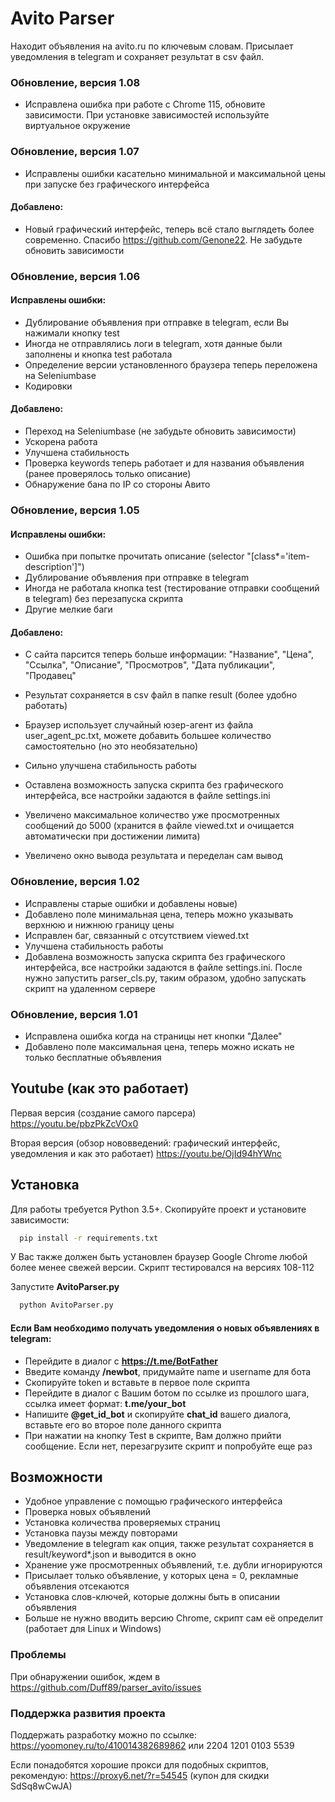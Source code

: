 # Avito Parser

Находит объявления на avito.ru по ключевым словам. Присылает уведомления в telegram и сохраняет результат в csv файл.

### Обновление, версия 1.08

- Исправлена ошибка при работе с Chrome 115, обновите зависимости. При установке зависимостей используйте виртуальное окружение

### Обновление, версия 1.07

- Исправлены  ошибки касательно минимальной и максимальной цены при запуске без графического интерфейса

#### Добавлено:
 - Новый графический интерфейс, теперь всё стало выглядеть более современно. Спасибо https://github.com/Genone22. Не забудьте обновить зависимости



### Обновление, версия 1.06

#### Исправлены  ошибки:

- Дублирование объявления при отправке в telegram, если Вы нажимали кнопку test 
- Иногда не отправлялись логи в telegram, хотя данные были заполнены и кнопка test работала
- Определение версии установленного браузера теперь переложена на Seleniumbase
- Кодировки

#### Добавлено:

- Переход на Seleniumbase (не забудьте обновить зависимости)
- Ускорена работа
- Улучшена стабильность
- Проверка keywords теперь работает и для названия объявления (ранее проверялось только описание)
- Обнаружение бана по IP со стороны Авито


### Обновление, версия 1.05
 
#### Исправлены  ошибки:

- Ошибка при попытке прочитать описание (selector "[class*='item-description']")
- Дублирование объявления при отправке в telegram
- Иногда не работала кнопка test (тестирование отправки сообщений в telegram) без перезапуска скрипта
- Другие мелкие баги
 #### Добавлено:

- С сайта парсится теперь больше информации:  "Название",
                    "Цена",
                    "Ссылка",
                    "Описание",
                    "Просмотров",
                    "Дата публикации",
                    "Продавец"

- Результат сохраняется в csv файл в папке result (более удобно работать)
- Браузер использует случайный юзер-агент из файла user_agent_pc.txt, можете добавить большее количество самостоятельно (но это необязательно)
- Сильно улучшена стабильность работы
- Оставлена возможность запуска скрипта без графического интерфейса, все настройки задаются в файле settings.ini
- Увеличено максимальное количество уже просмотренных сообщений до 5000 (хранится в файле viewed.txt и очищается автоматически при достижении лимита)
- Увеличено окно вывода результата и переделан сам вывод

### Обновление, версия 1.02

- Исправлены старые ошибки и добавлены новые)
- Добавлено поле минимальная цена, теперь можно указывать верхнюю и нижнюю границу цены
- Исправлен баг, связанный с отсутствием viewed.txt
- Улучшена стабильность работы
- Добавлена возможность запуска скрипта без графического интерфейса, все настройки задаются в файле settings.ini. После
  нужно запустить parser_cls.py, таким образом, удобно запускать скрипт на удаленном сервере

### Обновление, версия 1.01

- Исправлена ошибка когда на страницы нет кнопки "Далее"
- Добавлено поле максимальная цена, теперь можно искать не только бесплатные объявления

## Youtube (как это работает)

Первая версия (создание самого парсера) https://youtu.be/pbzPkZcVOx0

Вторая версия (обзор нововведений: графический интерфейс, уведомления и как это работает) https://youtu.be/OjId94hYWnc

## Установка

Для работы требуется Python 3.5+. Скопируйте проект и установите зависимости:

```bash
  pip install -r requirements.txt
```

У Вас также должен быть установлен браузер Google Chrome любой более менее свежей версии. Скрипт тестировался на версиях
108-112

Запустите **AvitoParser.py**

```bash
  python AvitoParser.py
```

#### Если Вам необходимо получать уведомления о новых объявлениях в telegram:

- Перейдите в диалог с **https://t.me/BotFather**
- Введите команду **/newbot**, придумайте name и username для бота
- Скопируйте token и вставьте в первое поле скрипта
- Перейдите в диалог с Вашим ботом по ссылке из прошлого шага, ссылка имеет формат: **t.me/your_bot**
- Напишите **@get_id_bot** и скопируйте **chat_id** вашего диалога, вставьте его во второе поле данного скрипта
- При нажатии на кнопку Test в скрипте, Вам должно прийти сообщение. Если нет, перезагрузите скрипт и попробуйте еще раз

## Возможности

- Удобное управление с помощью графического интерфейса
- Проверка новых объявлений
- Установка количества проверяемых страниц
- Установка паузы между повторами
- Уведомление в telegram как опция, также результат сохраняется в result/keyword*.json и выводится в окно
- Хранение уже просмотренных объявлений, т.е. дубли игнорируются
- Присылает только объявление, у которых цена = 0, рекламные объявления отсекаются
- Установка слов-ключей, которые должны быть в описании объявления
- Больше не нужно вводить версию Chrome, скрипт сам её определит (работает для Linux и Windows)

### Проблемы

При обнаружении ошибок, ждем в https://github.com/Duff89/parser_avito/issues


### Поддержка развития проекта
Поддержать разработку можно по ссылке: https://yoomoney.ru/to/410014382689862
или 2204 1201 0103 5539


Если понадобятся хорошие прокси для подобных скриптов, рекомендую: https://proxy6.net/?r=54545 (купон для скидки
SdSq8wCwJA)
